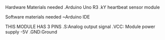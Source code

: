 Hardware Materials needed
.Arduino Uno R3
.kY heartbeat sensor module

Software materials needed
~Arduino IDE

THIS MODULE HAS 3 PINS
.S:Analog output signal
.VCC: Module power supply -5V
.GND:Ground
